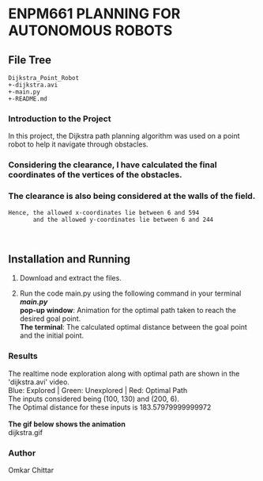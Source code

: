 # ENPM661 PLANNING FOR AUTONOMOUS ROBOTS

## **File Tree**

```
Dijkstra_Point_Robot
+-dijkstra.avi
+-main.py
+-README.md
```

### Introduction to the Project

In this project, the Dijkstra path planning algorithm was used on a point robot to help it navigate through obstacles.
### Considering the clearance, I have calculated the final coordinates of the vertices of the obstacles.  
### The clearance is also being considered at the walls of the field.
    Hence, the allowed x-coordinates lie between 6 and 594
           and the allowed y-coordinates lie between 6 and 244

<br>

## **Installation and Running**

1. Download and extract the files.

2. Run the code main.py using the following command in your terminal
    ***main.py*** <br>
**pop-up window**: Animation for the optimal path taken to reach the desired goal point. <br>
**The terminal**: The calculated optimal distance between the goal point and the initial point. <br>

### Results
The realtime node exploration along with optimal path are shown in the 'dijkstra.avi' video.<br>
Blue: Explored | Green: Unexplored | Red: Optimal Path <br>
The inputs considered being (100, 130) and (200, 6). <br>
The Optimal distance for these inputs is 183.57979999999972 <br>
<br>
**The gif below shows the animation**
<br>
dijkstra.gif
<br>

### Author
Omkar Chittar



